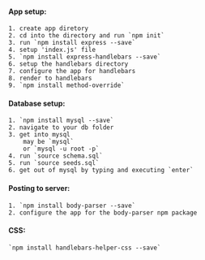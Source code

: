 #### App setup:

	1. create app diretory
	2. cd into the directory and run `npm init`
	3. run `npm install express --save`
	4. setup 'index.js' file
	5. `npm install express-handlebars --save`
	6. setup the handlebars directory
	7. configure the app for handlebars
	8. render to handlebars
	9. `npm install method-override`

#### Database setup:

	1. `npm install mysql --save`
	2. navigate to your db folder
	3. get into mysql
		may be `mysql`
		or `mysql -u root -p`
	4. run `source schema.sql`
	5. run `source seeds.sql`
	6. get out of mysql by typing and executing `enter`

#### Posting to server:

	1. `npm install body-parser --save`
	2. configure the app for the body-parser npm package

#### CSS:

	`npm install handlebars-helper-css --save`
